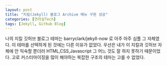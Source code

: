 ```yaml
---
layout: post
title: "지킬(Jekyll) 블로그 Archive 메뉴 구현 성공"
categories: [연려실Tech]
tags: [Jekyll, Github Blog]
---
```


나의 지킬 깃허브 블로그 테마는  barryclark/jekyll-now 로 아주 아주 심플 그 자체였다. 
이 테마를 선택하게 된 것에는 다른 이유가 없었다. 
우선은 내가 이 지킬과 깃허브 자체에 안 익숙할 뿐더러 HTML,CSS,Javascript 그 어느 것도 잘 하지 못하기 때문이었다. 
고로 커스터마이징을 많이 해야하는 복잡한 구조의 테마는 고를 수 없었다. 
